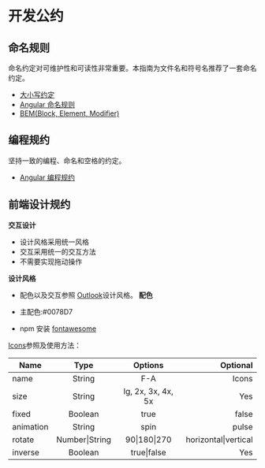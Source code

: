 # 开发公约

## 命名规则

命名约定对可维护性和可读性非常重要。本指南为文件名和符号名推荐了一套命名约定。

- [大小写约定](https://angular.cn/guide/glossary#case-conventions)
- [Angular 命名规则](https://angular.cn/guide/styleguide#general-naming-guidelines)
- [BEM(Block, Element, Modifier)](https://en.bem.info/methodology/)

## 编程规约

坚持一致的编程、命名和空格的约定。

- [Angular 编程规约](https://angular.cn/guide/styleguide#coding-conventions)

## 前端设计规约

**交互设计**

- 设计风格采用统一风格
- 交互采用统一的交互方法
- 不需要实现拖动操作

**设计风格**

- 配色以及交互参照 [Outlook](https://outlook.live.com/)设计风格。 
**配色**

- 主配色:#0078D7

- npm 安装 [fontawesome](https://www.npmjs.com/package/angular-font-awesome)

[Icons](https://fontawesome.com/icons)参照及使用方法：

Name|Type|Options|Optional
---|:--:|:--:|---:
name|String|F-A|Icons|No
size|String|lg, 2x, 3x, 4x, 5x|Yes
fixed|Boolean|true|false|Yes
animation|String|spin|pulse|Yes
rotate|Number\|String|90\|180\|270| horizontal\|vertical|Yes
inverse|Boolean|true\|false|Yes